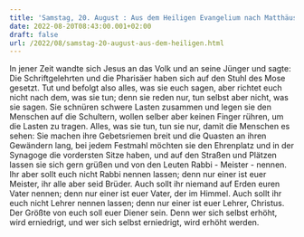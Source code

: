 ```yaml
---
title: 'Samstag, 20. August : Aus dem Heiligen Evangelium nach Matthäus - Mt 23,1-12.'
date: 2022-08-20T08:43:00.001+02:00
draft: false
url: /2022/08/samstag-20-august-aus-dem-heiligen.html
---
```


In jener Zeit wandte sich Jesus an das Volk und an seine Jünger und sagte: Die Schriftgelehrten und die Pharisäer haben sich auf den Stuhl des Mose gesetzt. Tut und befolgt also alles, was sie euch sagen, aber richtet euch nicht nach dem, was sie tun; denn sie reden nur, tun selbst aber nicht, was sie sagen. Sie schnüren schwere Lasten zusammen und legen sie den Menschen auf die Schultern, wollen selber aber keinen Finger rühren, um die Lasten zu tragen. Alles, was sie tun, tun sie nur, damit die Menschen es sehen: Sie machen ihre Gebetsriemen breit und die Quasten an ihren Gewändern lang, bei jedem Festmahl möchten sie den Ehrenplatz und in der Synagoge die vordersten Sitze haben, und auf den Straßen und Plätzen lassen sie sich gern grüßen und von den Leuten Rabbi - Meister - nennen. Ihr aber sollt euch nicht Rabbi nennen lassen; denn nur einer ist euer Meister, ihr alle aber seid Brüder. Auch sollt ihr niemand auf Erden euren Vater nennen; denn nur einer ist euer Vater, der im Himmel. Auch sollt ihr euch nicht Lehrer nennen lassen; denn nur einer ist euer Lehrer, Christus. Der Größte von euch soll euer Diener sein. Denn wer sich selbst erhöht, wird erniedrigt, und wer sich selbst erniedrigt, wird erhöht werden.
